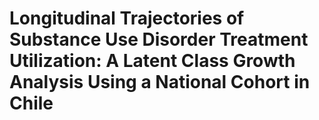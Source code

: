 # Longitudinal Trajectories of Substance Use Disorder Treatment Utilization: A Latent Class Growth Analysis Using a National Cohort in Chile

